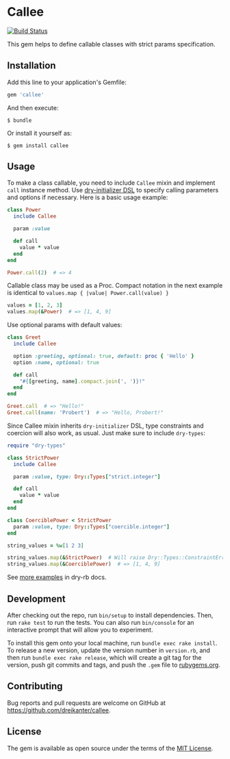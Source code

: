 # Callee

[![Build Status](https://travis-ci.org/dreikanter/callee.svg?branch=master)](https://travis-ci.org/dreikanter/callee)

This gem helps to define callable classes with strict params specification.

## Installation

Add this line to your application's Gemfile:

```ruby
gem 'callee'
```

And then execute:

    $ bundle

Or install it yourself as:

    $ gem install callee

## Usage

To make a class callable, you need to include `Callee` mixin and implement `call` instance method. Use [dry-initializer DSL](https://dry-rb.org/gems/dry-initializer/optionals-and-defaults/) to specify calling parameters and options if necessary. Here is a basic usage example:

``` ruby
class Power
  include Callee

  param :value

  def call
    value * value
  end
end

Power.call(2)  # => 4
```

Callable class may be used as a Proc. Compact notation in the next example is identical to `values.map { |value| Power.call(value) }`

``` ruby
values = [1, 2, 3]
values.map(&Power)  # => [1, 4, 9]
```

Use optional params with default values:

``` ruby
class Greet
  include Callee

  option :greeting, optional: true, default: proc { 'Hello' }
  option :name, optional: true

  def call
    "#{[greeting, name].compact.join(', ')}!"
  end
end

Greet.call  # => "Hello!"
Greet.call(name: 'Probert')  # => "Hello, Probert!"
```

Since Callee mixin inherits `dry-initializer` DSL, type constraints and coercion will also work, as usual. Just make sure to include `dry-types`:

``` ruby
require "dry-types"

class StrictPower
  include Callee

  param :value, type: Dry::Types["strict.integer"]

  def call
    value * value
  end
end

class CoerciblePower < StrictPower
  param :value, type: Dry::Types["coercible.integer"]
end

string_values = %w[1 2 3]

string_values.map(&StrictPower)  # Will raise Dry::Types::ConstraintError
string_values.map(&CoerciblePower)  # => [1, 4, 9]
```

See [more examples](https://dry-rb.org/gems/dry-initializer/type-constraints/) in dry-rb docs.

## Development

After checking out the repo, run `bin/setup` to install dependencies. Then, run `rake test` to run the tests. You can also run `bin/console` for an interactive prompt that will allow you to experiment.

To install this gem onto your local machine, run `bundle exec rake install`. To release a new version, update the version number in `version.rb`, and then run `bundle exec rake release`, which will create a git tag for the version, push git commits and tags, and push the `.gem` file to [rubygems.org](https://rubygems.org).

## Contributing

Bug reports and pull requests are welcome on GitHub at https://github.com/dreikanter/callee.

## License

The gem is available as open source under the terms of the [MIT License](https://opensource.org/licenses/MIT).
